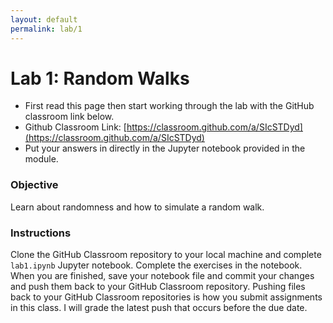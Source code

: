 ```yaml
---
layout: default
permalink: lab/1
---
```


# Lab 1: Random Walks

* First read this page then start working through the lab with the GitHub classroom link below.
* Github Classroom Link: [https://classroom.github.com/a/SIcSTDyd](https://classroom.github.com/a/SIcSTDyd)
* Put your answers in directly in the Jupyter notebook provided in the module.

### Objective

Learn about randomness and how to simulate a random walk. 

### Instructions

Clone the GitHub Classroom repository to your local machine and complete `lab1.ipynb` Jupyter notebook. Complete the exercises in the notebook. When you are finished, save your notebook file and commit your changes and push them back to your GitHub Classroom repository. Pushing files back to your GitHub Classroom repositories is how you submit assignments in this class. I will grade the latest push that occurs before the due date. 



